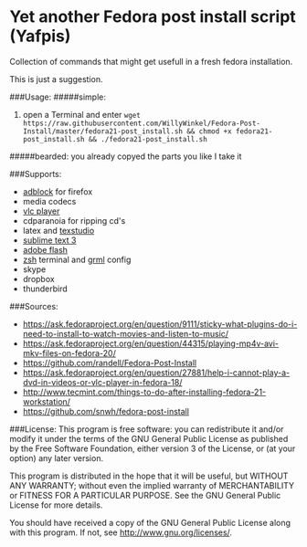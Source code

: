 # Yet another Fedora post install script (Yafpis)
Collection of commands that might get usefull in a fresh fedora installation.

This is just a suggestion.

###Usage:
#####simple:
1. open a Terminal and enter 
```wget https://raw.githubusercontent.com/WillyWinkel/Fedora-Post-Install/master/fedora21-post_install.sh && chmod +x fedora21-post_install.sh && ./fedora21-post_install.sh```

#####bearded:
you already copyed the parts you like I take it

###Supports:
- [adblock](https://addons.mozilla.org/de/firefox/addon/adblock-plus/) for firefox
- media codecs
- [vlc player](http://www.videolan.org/vlc/)
- cdparanoia for ripping cd's
- latex and [texstudio](http://texstudio.sourceforge.net/)
- [sublime text 3](http://www.sublimetext.com/)
- [adobe flash](https://get.adobe.com/flashplayer/?loc=de)
- [zsh](http://www.zsh.org/) terminal and [grml](https://grml.org/zsh/) config
- skype
- dropbox
- thunderbird

###Sources:
- https://ask.fedoraproject.org/en/question/9111/sticky-what-plugins-do-i-need-to-install-to-watch-movies-and-listen-to-music/
- https://ask.fedoraproject.org/en/question/44315/playing-mp4v-avi-mkv-files-on-fedora-20/
- https://github.com/randell/Fedora-Post-Install
- https://ask.fedoraproject.org/en/question/27881/help-i-cannot-play-a-dvd-in-videos-or-vlc-player-in-fedora-18/
- http://www.tecmint.com/things-to-do-after-installing-fedora-21-workstation/
- https://github.com/snwh/fedora-post-install

###License:
This program is free software: you can redistribute it and/or modify
it under the terms of the GNU General Public License as published by
the Free Software Foundation, either version 3 of the License, or
(at your option) any later version.

This program is distributed in the hope that it will be useful,
but WITHOUT ANY WARRANTY; without even the implied warranty of
MERCHANTABILITY or FITNESS FOR A PARTICULAR PURPOSE.  See the
GNU General Public License for more details.

You should have received a copy of the GNU General Public License
along with this program.  If not, see <http://www.gnu.org/licenses/>.
